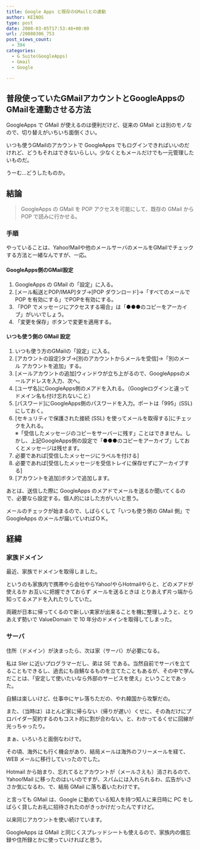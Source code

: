 ```yaml
---
title: Google Apps と既存のGMailとの連動
author: KEINOS
type: post
date: 2008-03-05T17:53:48+00:00
url: /20080306_753
post_views_count:
  - 394
categories:
  - G Suite(GoogleApps)
  - Gmail
  - Google

---
```

## 普段使っていたGMailアカウントとGoogleAppsのGMailを連動させる方法

GoogleApps で GMail が使えるのは便利だけど、従来の GMail とは別のモノなので、切り替えがいちいち面倒くさい。

いつも使うGMailのアカウントで GoogleApps でもログインできればいいのだけれど、どうもそれはできないらしい。少なくともメールだけでも一元管理したいものだ。

うーむ…どうしたものか。

## 結論

> GoogleApps の GMail を POP アクセスを可能にして、既存の GMail から POP で読みに行かせる。

### 手順

やっていることは、Yahoo!Mailや他のメールサーバのメールをGMailでチェックする方法と一緒なんですが、一応。

#### GoogleApps側のGMail設定

1. GoogleApps の GMail の「設定」に入る。
2. [メール転送とPOP/IMAP]タブ→[POP ダウンロード]→「すべてのメールで POP を有効にする」でPOPを有効にする。
3. 「POP でメッセージにアクセスする場合」は「●●●のコピーをアーカイブ」がいいでしょう。
4. 「変更を保存」ボタンで変更を適用する。

#### いつも使う側の GMail 設定

1. いつも使う方のGMailの「設定」に入る。
2. [アカウントの設定]タブ→[別のアカウントからメールを受信]→「別のメール アカウントを追加」する。
3. [メールアカウントの追加]ウィンドウが立ち上がるので、GoogleAppsのメールアドレスを入力、次へ。
4. [ユーザ名]にGoogleApps側のメアドを入れる。（Googleログインと違ってドメイン名も付け忘れないこと）
5. [パスワード]にGoogleApps側のパスワードを入力。ポートは「995」(SSL)にしておく。
6. [セキュリティで保護された接続 (SSL) を使ってメールを取得する]にチェックを入れる。<br />※「受信したメッセージのコピーをサーバーに残す」ことはできません。しかし、上記GoogleApps側の設定で「●●●のコピーをアーカイブ」しておくとメッセージは残せます。
7. 必要であれば[受信したメッセージにラベルを付ける]
8. 必要であれば[受信したメッセージを受信トレイに保存せずにアーカイブする]
9. [アカウントを追加]ボタンで追加します。

あとは、送信した際に GoogleApps のメアドでメールを送るか聞いてくるので、必要なら設定する。個人的にはした方がいいと思う。

メールのチェックが始まるので、しばらくして「いつも使う側の GMail 側」で GoogleApps のメールが届いていればＯＫ。

## 経緯

### 家族ドメイン

最近、家族でドメインを取得しました。

というのも家族内で携帯やら会社やらYahoo!やらHotmailやらと、どのメアドが使えるか お互いに把握できておらず メールを送るときは とりあえず片っ端から知ってるメアドを入れたりしていた。

両親が日本に帰ってくるので新しい実家が出来ることを機に整理しようと、とりあえず勢いで ValueDomain で 10 年分のドメインを取得してしまった。

### サーバ

住所（ドメイン）が決まったら、次は家（サーバ）が必要になる。

私は SIer に近いプログラマーだし、弟は SE である。当然自前でサーバを立てることもできるし、過去にも自鯖なるものを立てたこともあるが、その中で学んだことは、「安定して使いたいなら外部のサービスを使え」ということであった。

自鯖は楽しいけど、仕事中にヤレ落ちただの、やれ韓国から攻撃だの。

また、（当時は）ほとんど家に帰らない（帰りが遅い）くせに、その為だけにプロバイダー契約するのもコスト的に割が合わない。と、わかってるくせに回線が光っちゃったり。

まぁ、いろいろと面倒なわけで。

その頃、海外にも行く機会があり、結局メールは海外のフリーメールを経て、WEB メールに移行していったのでした。

Hotmail から始まり、忘れてるとアカウントが（メールさえも）消されるので、Yahoo!Mail に移ったのはいいのですが、スパムには入れられるわ、広告がいささか気になるわ、で、結局 GMail に落ち着いたわけです。

と言っても GMail は、Google に勤めている知人を持つ知人に来日時に PC をしばらく貸したお礼に招待されたのがきっかけだったんですけど。

以来同じアカウントを使い続けています。

GoogleApps は GMail と同じくスプレッドシートも使えるので、家族内の備忘録や住所録とかに使っていければと思う。
